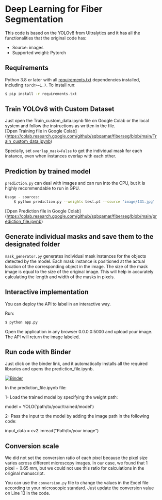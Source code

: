 # Deep Learning for Fiber Segmentation

This code is based on the YOLOv8 from Ultralytics and it has all the functionalities that the original code has:
- Source: images
- Supported weight: Pytorch

## Requirements

Python 3.8 or later with all [requirements.txt](requirements.txt) dependencies installed, including `torch>=1.7`. To install run:

```bash
$ pip install -r requirements.txt
```
## Train YOLOv8 with Custom Dataset
Just open the Train_custom_data.ipynb file on Google Colab or the local system and follow the instructions as written in the file.  
[Open Training file in Google Colab] (https://colab.research.google.com/github/sqbqamar/fiberseg/blob/main/Train_custom_data.ipynb)

Specially, set `overlap_mask=False` to get the individual mask for each instance, even when instances overlap with each other.

## Prediction by trained model

`prediction.py` can deal with images and can run into the CPU, but it is highly recommendable to run in GPU.

```bash
Usage - sources:
    $ python prediction.py --weights best.pt --source 'image/131.jpg'                          
 ```   
[Open Prediction file in Google Colab] (https://colab.research.google.com/github/sqbqamar/fiberseg/blob/main/prediction_file.ipynb)

## Generate individual masks and save them to the designated folder

`mask_generator.py` generates individual mask instances for the objects detected by the model. Each mask instance is positioned at the actual location of the corresponding object in the image. The size of the mask image is equal to the size of the original image. This will help in accurately calculating the length and width of the masks in pixels.

## Interactive implementation

You can deploy the API to label in an interactive way.

Run:

```bash
$ python app.py 
```
Open the application in any browser 0.0.0.0:5000 and upload your image. The API will return the image labeled.



## Run code with Binder

Just click on the binder link, and it automatically installs all the required libraries and opens the prediction_file.ipynb. 

[![Binder](https://mybinder.org/badge_logo.svg)](https://mybinder.org/v2/gh/sqbqamar/fiberseg/master?labpath=prediction_file.ipynb)




In the prediction_file.ipynb file:

1- Load the trained model by specifying the weight path:

model = YOLO('path/to/your/trained/model') 


 

2- Pass the input to the model by adding the image path in the following code:

input_data = cv2.imread("Path/to/your image")


## Conversion scale 
We did not set the conversion ratio of each pixel because the pixel size varies across different microscopy images.
In our case, we found that 1 pixel = 0.65 mm, but we could not use this ratio for calculations in the original manuscript.

You can use the `conversion.py` file to change the values in the Excel file according to your microscopic standard. Just update the conversion value on Line 13 in the code.
 


